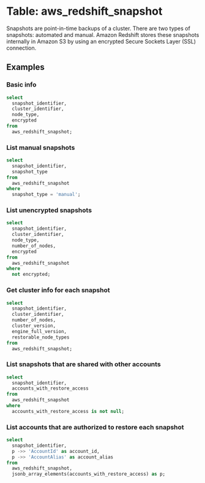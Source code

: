# Table: aws_redshift_snapshot

Snapshots are point-in-time backups of a cluster. There are two types of snapshots: automated and manual. Amazon Redshift stores these snapshots internally in Amazon S3 by using an encrypted Secure Sockets Layer (SSL) connection.

## Examples

### Basic info

```sql
select
  snapshot_identifier,
  cluster_identifier,
  node_type,
  encrypted
from
  aws_redshift_snapshot;
```


### List manual snapshots

```sql
select
  snapshot_identifier,
  snapshot_type
from
  aws_redshift_snapshot
where
  snapshot_type = 'manual';
```


### List unencrypted snapshots

```sql
select
  snapshot_identifier,
  cluster_identifier,
  node_type,
  number_of_nodes,
  encrypted
from
  aws_redshift_snapshot
where
  not encrypted;
```


### Get cluster info for each snapshot

```sql
select
  snapshot_identifier,
  cluster_identifier,
  number_of_nodes,
  cluster_version,
  engine_full_version,
  restorable_node_types
from
  aws_redshift_snapshot;
```


### List snapshots that are shared with other accounts

```sql
select
  snapshot_identifier,
  accounts_with_restore_access
from
  aws_redshift_snapshot
where
  accounts_with_restore_access is not null;
```


### List accounts that are authorized to restore each snapshot

```sql
select
  snapshot_identifier,
  p ->> 'AccountId' as account_id,
  p ->> 'AccountAlias' as account_alias
from
  aws_redshift_snapshot,
  jsonb_array_elements(accounts_with_restore_access) as p;
```
